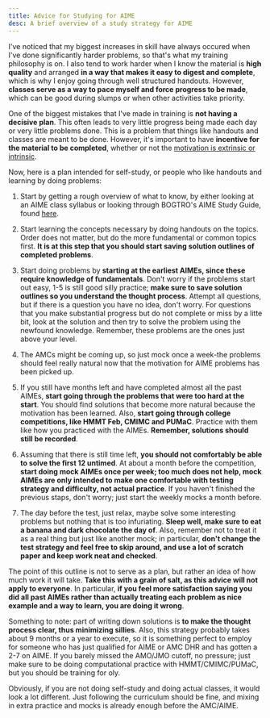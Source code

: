 ```yaml
---
title: Advice for Studying for AIME
desc: A brief overview of a study strategy for AIME
---
```


I've noticed that my biggest increases in skill have always
occured when I've done significantly harder problems, so that's
what my training philosophy is on. I also tend to work harder
when I know the material is **high quality** and arranged
**in a way that makes it easy to digest and complete**,
which is why I enjoy going through well structured handouts.
However, **classes serve as a way to pace myself and force
progress to be made**, which can be good during slumps
or when other activities take priority.

One of the biggest mistakes that I've made in training
is **not having a decisive plan**. This often leads to 
very little progress being made each day or very little
problems done. This is a problem that things like handouts
and classes are meant to be done. However, it's important
to have **incentive for the material to be completed**,
whether or not the [motivation is extrinsic or intrinsic](/writing/motivation.html).

Now, here is a plan intended for self-study, or
people who like handouts and learning by doing problems:

1. Start by getting a rough overview of what to know,
by either looking at an AIME class syllabus or looking through
BOGTRO's AIME Study Guide, found [here](https://www.dropbox.com/s/icds9u5yo0xypyf/AIMElist.pdf?dl=0).  

2. Start learning the concepts necessary by doing handouts on the topics.
Order does not matter, but do the more fundamental or common topics first.
**It is at this step that you should start saving solution outlines
of completed problems**.  

3. Start doing problems by **starting at the earliest AIMEs, since
these require knowledge of fundamentals**. Don't worry if the problems
start out easy, 1-5 is still good silly practice; **make sure to
save solution outlines so you understand the thought process**. Attempt
all questions, but if there is a question you have no idea, don't worry.
For questions that you make substantial progress but do not complete
or miss by a litte bit,
look at the solution and then try to solve the problem using the newfound
knowledge. Remember, these problems are the ones just above your level.  

4. The AMCs might be coming up, so just mock once a week-the problems
should feel really natural now that the motivation for AIME problems
has been picked up.   

5. If you still have months left and have completed almost all the past
AIMEs, **start going through the problems that were too hard at the start**.
You should find solutions that become more natural because the motivation
has been learned. Also, **start going through college competitions,
like HMMT Feb, CMIMC and PUMaC**. Practice with them like how you practiced
with the AIMEs. **Remember, solutions should still be recorded**.   

6. Assuming that there is still time left, **you should not comfortably
be able to solve the first 12 untimed**. At about a month before
the competition, **start doing mock AIMEs once per week; too much
does not help, mock AIMEs are only intended to make one
comfortable with testing strategy and difficulty, not actual practice**.
If you haven't finished the previous staps, don't worry; just start
the weekly mocks a month before.   

7. The day before the test, just relax, maybe solve some interesting
problems but nothing that is too infuriating. **Sleep well, make sure
to eat a banana and dark chocolate the day of**. Also, remember
not to treat it as a real thing but just like another mock; in particular,
**don't change the test strategy and feel free to skip around,
and use a lot of scratch paper and keep work neat and checked**.  

The point of this outline is not to serve as a plan,
but rather an idea of how much work it will take. 
**Take this with a grain of salt, as this advice
will not apply to everyone**. In particular,
**if you feel more satisfaction saying you did
all past AIMEs rather than actually treating
each problem as nice example and a way to learn, you are doing it wrong**.

Something to note: part of writing down solutions is **to
make the thought process clear, thus minimizing sillies**.
Also, this strategy probably takes about 9 months or a year to 
execute, so it is something perfect to employ for someone who has
just qualified for AIME or AMC DHR and has gotten a 2-7 on AIME.
If you barely missed the AMO/JMO cutoff, no pressure; just 
make sure to be doing computational practice with 
HMMT/CMIMC/PUMaC, but you should be training for oly.

Obviously, if you are not doing self-study and doing
actual classes, it would look a lot different. Just following
the curriculum should be fine, and mixing in extra practice and mocks 
is already enough before the AMC/AIME.
